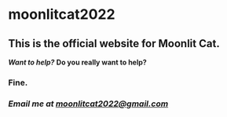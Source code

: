 # moonlitcat2022
## This is the official website for Moonlit Cat. 

***Want to help?***
**Do you __really__ want to help?**
### **Fine.**
### ***Email me at moonlitcat2022@gmail.com***

